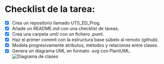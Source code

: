 # Checklist de la tarea:
- [x] Crea un repositorio llamado UT5_ED_Prog.
- [x] Añade un README.md con una checklist de tareas.
- [x] Crea una carpeta uml/ con un fichero .puml.
- [x] Haz el primer commit con la estructura base súbelo al remoto (github).
- [x] Modela progresivamente atributos, métodos y relaciones entre clases.
- [x] Genera un diagrama UML en formato .svg con PlantUML.
![Diagrama de clases](uml/diagrama_clases.svg)
